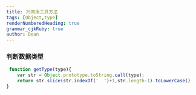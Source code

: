 ```yaml
---
title: JS常用工具方法
tags: [Object,type]
renderNumberedHeading: true
grammar_cjkRuby: true
author: Dean
---
```

### 判断数据类型

``` javascript
 function getType(type){
	var str = Object.prototype.toString.call(type);
	return str.slice(str.indexOf('  ')+1,str.length-1).toLowerCase()
}
```